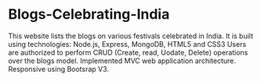 # Blogs-Celebrating-India
This website lists the blogs on various festivals celebrated in India.
It is built using technologies: Node.js, Express, MongoDB, HTML5 and CSS3
Users are authorized to perform CRUD (Create, read, Uodate, Delete) operations over the blogs model.
Implemented MVC web application architecture.
Responsive using Bootsrap V3.

